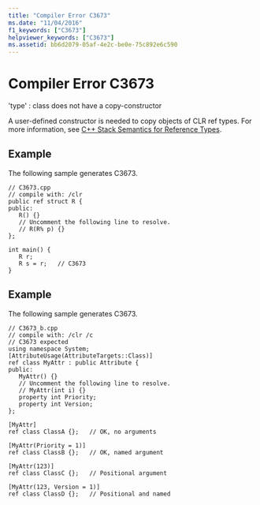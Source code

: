 ```yaml
---
title: "Compiler Error C3673"
ms.date: "11/04/2016"
f1_keywords: ["C3673"]
helpviewer_keywords: ["C3673"]
ms.assetid: bb6d2079-05af-4e2c-be0e-75c892e6c590
---
```

# Compiler Error C3673

'type' : class does not have a copy-constructor

A user-defined constructor is needed to copy objects of CLR ref types. For more information, see [C++ Stack Semantics for Reference Types](../../dotnet/cpp-stack-semantics-for-reference-types.md).

## Example

The following sample generates C3673.

```
// C3673.cpp
// compile with: /clr
public ref struct R {
public:
   R() {}
   // Uncomment the following line to resolve.
   // R(R% p) {}
};

int main() {
   R r;
   R s = r;   // C3673
}
```

## Example

The following sample generates C3673.

```
// C3673_b.cpp
// compile with: /clr /c
// C3673 expected
using namespace System;
[AttributeUsage(AttributeTargets::Class)]
ref class MyAttr : public Attribute {
public:
   MyAttr() {}
   // Uncomment the following line to resolve.
   // MyAttr(int i) {}
   property int Priority;
   property int Version;
};

[MyAttr]
ref class ClassA {};   // OK, no arguments

[MyAttr(Priority = 1)]
ref class ClassB {};   // OK, named argument

[MyAttr(123)]
ref class ClassC {};   // Positional argument

[MyAttr(123, Version = 1)]
ref class ClassD {};   // Positional and named
```